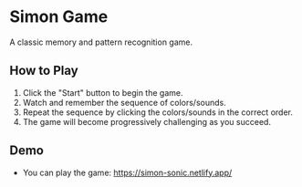 
# Simon Game

A classic memory and pattern recognition game.

## How to Play

1. Click the "Start" button to begin the game.
2. Watch and remember the sequence of colors/sounds.
3. Repeat the sequence by clicking the colors/sounds in the correct order.
4. The game will become progressively challenging as you succeed.

## Demo

* You can play the game: https://simon-sonic.netlify.app/


